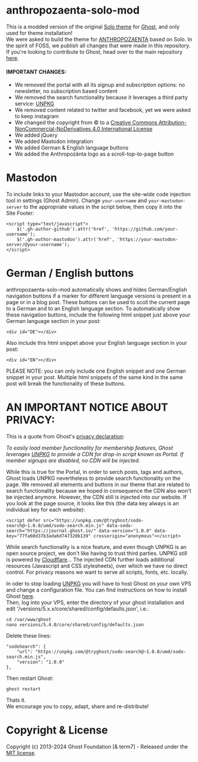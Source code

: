 # anthropozaenta-solo-mod

This is a modded version of the original [Solo theme](https://github.com/tryghost/solo) for [Ghost](https://github.com/tryghost/ghost/), and only used for theme installation!<br>
We were asked to build the theme for [ANTHROPOZAENTA](https://anthropozaenta.org) based on Solo. In the spirit of FOSS, we publish all changes that were made in this repository.<br>
If you're looking to contribute to Ghost, head over to the main repository [here](https://github.com/TryGhost/Themes).

#### IMPORTANT CHANGES:

- We removed the portal with all its signup and subscription options: no newsletter, no subscription based content
- We removed the search functionality because it leverages a third party service: [UNPKG](https://unpkg.com)
- We removed content related to twitter and facebook, yet we were asked to keep instagram
- We changed the copyright from © to a [Creative Commons Attribution-NonCommercial-NoDerivatives 4.0 International License](https://creativecommons.org/licenses/by-nc-nd/4.0/legalcode)
- We added jQuery
- We added Mastodon integration
- We added German & English language buttons
- We added the Anthropozänta logo as a scroll-top-to-page button

# Mastodon

To include links to your Mastodon account, use the site-wide code injection tool in settings (Ghost Admin). Change `your-username` and `your-mastodon-server` to the appropriate values in the script below, then copy it into the Site Footer:

```
<script type="text/javascript">
    $('.gh-author-github').attr('href', 'https://github.com/your-username');
    $('.gh-author-mastodon').attr('href', 'https://your-mastodon-server/@your-username');
</script>
``` 

# German / English buttons

anthropozaenta-solo-mod automatically shows and hides German/English navigation buttons if a marker for different language versions is present in a page or in a blog post. These buttons can be used to scoll the current page to a German and to an English language section. To automatically show these navigation buttons, include the following html snippet just above your German language section in your post:

```
<div id="DE"></div>
``` 

Also include this html snippet above your English language section in your post:

```
<div id="EN"></div>
``` 

PLEASE NOTE: you can only include one English snippet and one German snippet in your post. Multiple html snippets of the same kind in the same post will break the functionality of these buttons.


# AN IMPORTANT NOTICE ABOUT PRIVACY:

This is a quote from Ghost's [privacy declaration](https://github.com/TryGhost/Ghost/blob/main/PRIVACY.md):

<em>To easily load member functionality for membership features, Ghost leverages [UNPKG](https://unpkg.com) to provide a CDN for drop-in script known as Portal. If member signups are disabled, no CDN will be injected.</em>

While this is true for the Portal, in order to serch posts, tags and authors, Ghost loads UNPKG nevertheless to provide search functionality on the page. We removed all elements and buttons in our theme that are related to search functionality because we hoped in consequence the CDN also won't be injected anymore. However, the CDN still is injected into our website. If you look at the page source, it looks like this (the data key always is an individual key for each website):


```
<script defer src="https://unpkg.com/@tryghost/sodo-search@~1.0.0/umd/sodo-search.min.js" data-sodo-search="https://journal.ghost.io/" data-version="1.0.0" data-key="77fa60d37b3ada6d747320b139" crossorigin="anonymous"></script>
```

While search functionality is a nice feature, and even though UNPKG is an open source project, we don't like having to trust third parties. UNPKG still is powered by [Cloudflare](https://www.cloudflare.com/en-gb/privacypolicy/)... The injected CDN further loads additional resources (Javascript and CSS stylesheets), over which we have no direct control. For privacy reasons we want to serve all scripts, fonts, etc. locally.

In oder to stop loading [UNPKG](https://unpkg.com) you will have to host Ghost on your own VPS and change a configuration file. You can find instructions on how to install Ghost [here](https://ghost.org/docs/install/).<br>
Then, log into your VPS, enter the directory of your ghost installation and edit '/versions/5.x.x/core/shared/config/defaults.json', i.e.:

`cd /var/www/ghost`<br>
`nano versions/5.4.0/core/shared/config/defaults.json`

Delete these lines:

```
"sodoSearch": {
    "url": "https://unpkg.com/@tryghost/sodo-search@~1.0.0/umd/sodo-search.min.js",
    "version": "1.0.0"
},
```

Then restart Ghost:

`ghost restart`

Thats it.<br>
We encourage you to copy, adapt, share and re-distribute!

# Copyright & License

Copyright (c) 2013-2024 Ghost Foundation [& term7] - Released under the [MIT license](LICENSE).

